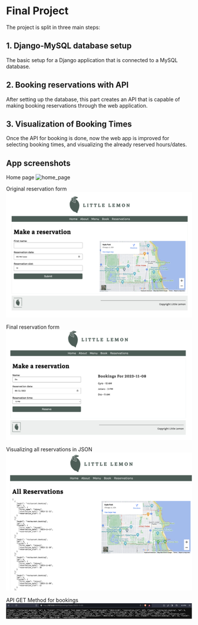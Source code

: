 # Final Project

The project is split in three main steps:

## 1. Django-MySQL database setup
The basic setup for a Django application that is connected to a MySQL database.

## 2. Booking reservations with API
After setting up the database, this part creates an API that is capable of making booking reservations through the web application. 

## 3. Visualization of Booking Times
Once the API for booking is done, now the web app is improved for selecting booking times, and visualizing the already reserved hours/dates.


## App screenshots

Home page
![home_page](https://github.com/DancingIguana/meta-backend-course/blob/main/Fullstack/project/pictures/home_page.png)


Original reservation form
![original_reservation_form](https://github.com/DancingIguana/meta-backend-course/blob/main/Fullstack/project/pictures/reservation_original.png)


Final reservation form
![final_reservation_form](https://github.com/DancingIguana/meta-backend-course/blob/main/Fullstack/project/pictures/reservation.png)


Visualizing all reservations in JSON
![json_visualizer](https://github.com/DancingIguana/meta-backend-course/blob/main/Fullstack/project/pictures/visualize_reservations.png)

API GET Method for bookings
![get_bookings](https://github.com/DancingIguana/meta-backend-course/blob/main/Fullstack/project/pictures/booking_api_get.png)